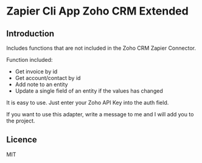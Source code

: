 # Zapier Cli App Zoho CRM Extended

## Introduction

Includes functions that are not included in the Zoho CRM Zapier Connector.

Function included:
* Get invoice by id
* Get account/contact by id
* Add note to an entity
* Update a single field of an entity if the values has changed

It is easy to use. Just enter your Zoho API Key into the auth field.

If you want to use this adapter, write a message to me and I will add you to the project.

## Licence
MIT